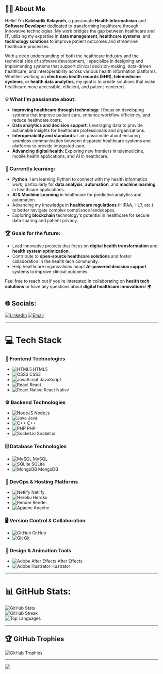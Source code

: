 ## 👨‍💻 About Me

Hello! I'm **Kaletsidik Kelayneh**, a passionate **Health Informatician** and **Software Developer** dedicated to transforming healthcare through innovative technologies. My work bridges the gap between healthcare and IT, utilizing my expertise in **data management**, **healthcare systems**, and **technology solutions** to improve patient outcomes and streamline healthcare processes.

With a deep understanding of both the healthcare industry and the technical side of software development, I specialize in designing and implementing systems that support clinical decision-making, data-driven healthcare, and interoperability across various health information platforms. Whether working on **electronic health records (EHR)**, **telemedicine systems**, or **health data analytics**, my goal is to create solutions that make healthcare more accessible, efficient, and patient-centered.

### 💡 What I’m passionate about:
- **Improving healthcare through technology**: I focus on developing systems that improve patient care, enhance workflow efficiency, and reduce healthcare costs.
- **Data analytics and decision support**: Leveraging data to provide actionable insights for healthcare professionals and organizations.
- **Interoperability and standards**: I am passionate about ensuring seamless communication between disparate healthcare systems and platforms to provide integrated care.
- **Advancing digital health**: Exploring new frontiers in telemedicine, mobile health applications, and AI in healthcare.

### 🌱 Currently learning:
- **Python**: I am learning Python to connect with my health informatics work, particularly for **data analysis**, **automation**, and **machine learning** in healthcare applications.
- **AI & Machine Learning** in healthcare for predictive analytics and automation.
- Advancing my knowledge in **healthcare regulations** (HIPAA, HL7, etc.) to better navigate complex compliance landscapes.
- Exploring **blockchain** technology's potential in healthcare for secure data sharing and patient privacy.

### 🏆 Goals for the future:
- Lead innovative projects that focus on **digital health transformation** and **health system optimization**.
- Contribute to **open-source healthcare solutions** and foster collaboration in the health tech community.
- Help healthcare organizations adopt **AI-powered decision support** systems to improve clinical outcomes.

Feel free to reach out if you’re interested in collaborating on **health tech solutions** or have any questions about **digital healthcare innovations**! 🌍


## 🌐 Socials:
[![LinkedIn](https://img.shields.io/badge/LinkedIn-%230077B5.svg?logo=linkedin&logoColor=white)](https://linkedin.com/in/kaletsidik-kelayneh) [![Email](https://img.shields.io/badge/Email-D14836?logo=gmail&logoColor=white)](mailto:kalukelayneh@gmail.com)

---

# 💻 Tech Stack

### 🌟 **Frontend Technologies**  
- ![HTML5](https://img.shields.io/badge/html5-%23E34F26.svg?style=for-the-badge&logo=html5&logoColor=white) HTML5  
- ![CSS3](https://img.shields.io/badge/css3-%231572B6.svg?style=for-the-badge&logo=css3&logoColor=white) CSS3  
- ![JavaScript](https://img.shields.io/badge/javascript-%23323330.svg?style=for-the-badge&logo=javascript&logoColor=%23F7DF1E) JavaScript  
- ![React](https://img.shields.io/badge/react-%2320232a.svg?style=for-the-badge&logo=react&logoColor=%2361DAFB) React  
- ![React Native](https://img.shields.io/badge/react_native-%2320232a.svg?style=for-the-badge&logo=react&logoColor=%2361DAFB) React Native

### ⚙️ **Backend Technologies**  
- ![NodeJS](https://img.shields.io/badge/node.js-6DA55F?style=for-the-badge&logo=node.js&logoColor=white) Node.js  
- ![Java](https://img.shields.io/badge/java-%23ED8B00.svg?style=for-the-badge&logo=openjdk&logoColor=white) Java  
- ![C++](https://img.shields.io/badge/c++-%2300599C.svg?style=for-the-badge&logo=c%2B%2B&logoColor=white) C++  
- ![PHP](https://img.shields.io/badge/php-%23777BB4.svg?style=for-the-badge&logo=php&logoColor=white) PHP  
- ![Socket.io](https://img.shields.io/badge/Socket.io-black?style=for-the-badge&logo=socket.io&badgeColor=010101) Socket.io  

### 🗄️ **Database Technologies**  
- ![MySQL](https://img.shields.io/badge/mysql-4479A1.svg?style=for-the-badge&logo=mysql&logoColor=white) MySQL  
- ![SQLite](https://img.shields.io/badge/sqlite-%2307405e.svg?style=for-the-badge&logo=sqlite&logoColor=white) SQLite  
- ![MongoDB](https://img.shields.io/badge/MongoDB-%234ea94b.svg?style=for-the-badge&logo=mongodb&logoColor=white) MongoDB  

### 🔧 **DevOps & Hosting Platforms**  
- ![Netlify](https://img.shields.io/badge/netlify-%23000000.svg?style=for-the-badge&logo=netlify&logoColor=#00C7B7) Netlify  
- ![Heroku](https://img.shields.io/badge/heroku-%23430098.svg?style=for-the-badge&logo=heroku&logoColor=white) Heroku  
- ![Render](https://img.shields.io/badge/Render-%46E3B7.svg?style=for-the-badge&logo=render&logoColor=white) Render  
- ![Apache](https://img.shields.io/badge/apache-%23D42029.svg?style=for-the-badge&logo=apache&logoColor=white) Apache  

### 🖥️ **Version Control & Collaboration**  
- ![GitHub](https://img.shields.io/badge/github-%23121011.svg?style=for-the-badge&logo=github&logoColor=white) GitHub  
- ![Git](https://img.shields.io/badge/git-%23F05033.svg?style=for-the-badge&logo=git&logoColor=white) Git  

### 🎨 **Design & Animation Tools**  
- ![Adobe After Effects](https://img.shields.io/badge/Adobe%20After%20Effects-9999FF.svg?style=for-the-badge&logo=Adobe%20After%20Effects&logoColor=white) After Effects  
- ![Adobe Illustrator](https://img.shields.io/badge/adobe%20illustrator-%23FF9A00.svg?style=for-the-badge&logo=adobe%20illustrator&logoColor=white) Illustrator  

---

# 📊 GitHub Stats:
![GitHub Stats](https://github-readme-stats.vercel.app/api?username=kaletsidikk&theme=dark&hide_border=false&include_all_commits=false&count_private=false)  
![GitHub Streak](https://github-readme-streak-stats.herokuapp.com/?user=kaletsidikk&theme=dark&hide_border=false)  
![Top Languages](https://github-readme-stats.vercel.app/api/top-langs/?username=kaletsidikk&theme=dark&hide_border=false&include_all_commits=false&count_private=false&layout=compact)

---

## 🏆 GitHub Trophies
![GitHub Trophies](https://github-profile-trophy.vercel.app/?username=kaletsidikk&theme=radical&no-frame=false&no-bg=true&margin-w=4)

---

[![](https://visitcount.itsvg.in/api?id=kaletsidikk&icon=0&color=0)](https://visitcount.itsvg.in)

<!-- Proudly created with GPRM ( https://gprm.itsvg.in ) -->
